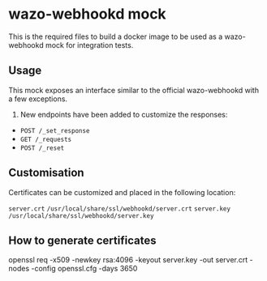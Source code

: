 # wazo-webhookd mock

This is the required files to build a docker image to be used as a wazo-webhookd mock
for integration tests.

## Usage

This mock exposes an interface similar to the official wazo-webhookd with a few exceptions.

1. New endpoints have been added to customize the responses:

* `POST /_set_response`
* `GET /_requests`
* `POST /_reset`

## Customisation

Certificates can be customized and placed in the following location:

`server.crt` `/usr/local/share/ssl/webhookd/server.crt`
`server.key` `/usr/local/share/ssl/webhookd/server.key`


## How to generate certificates

openssl req -x509 -newkey rsa:4096 -keyout server.key -out server.crt -nodes -config openssl.cfg -days 3650
